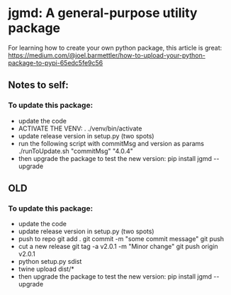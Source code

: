 # jgmd: A general-purpose utility package

For learning how to create your own python package, this article is great:
https://medium.com/@joel.barmettler/how-to-upload-your-python-package-to-pypi-65edc5fe9c56


## Notes to self:
### To update this package:
- update the code
- ACTIVATE THE VENV: . ./venv/bin/activate
- update release version in setup.py (two spots)
- run the following script with commitMsg and version as params
    ./runToUpdate.sh "commitMsg" "4.0.4"
- then upgrade the package to test the new version: pip install jgmd --upgrade





## OLD
### To update this package:
- update the code
- update release version in setup.py (two spots)
- push to repo
    git add .
    git commit -m "some commit message"
    git push
- cut a new release
    git tag -a v2.0.1 -m "Minor change"
    git push origin v2.0.1
- python setup.py sdist
- twine upload dist/*
- then upgrade the package to test the new version: pip install jgmd --upgrade
